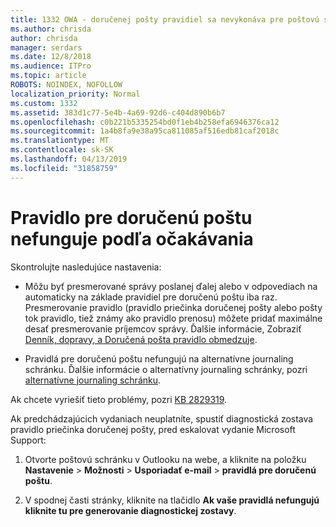 ```yaml
---
title: 1332 OWA - doručenej pošty pravidiel sa nevykonáva pre poštovú schránku
ms.author: chrisda
author: chrisda
manager: serdars
ms.date: 12/8/2018
ms.audience: ITPro
ms.topic: article
ROBOTS: NOINDEX, NOFOLLOW
localization_priority: Normal
ms.custom: 1332
ms.assetid: 383d1c77-5e4b-4a69-92d6-c404d890b6b7
ms.openlocfilehash: c0b221b5335254bd0f1eb4b258efa6946376ca12
ms.sourcegitcommit: 1a4b8fa9e38a95ca811085af516edb81caf2018c
ms.translationtype: MT
ms.contentlocale: sk-SK
ms.lasthandoff: 04/13/2019
ms.locfileid: "31858759"
---
```

# <a name="an-inbox-rule-doesnt-work-as-expected"></a>Pravidlo pre doručenú poštu nefunguje podľa očakávania

Skontrolujte nasledujúce nastavenia:

- Môžu byť presmerované správy poslanej ďalej alebo v odpovediach na automaticky na základe pravidiel pre doručenú poštu iba raz. Presmerovanie pravidlo (pravidlo priečinka doručenej pošty alebo pošty tok pravidlo, tiež známy ako pravidlo prenosu) môžete pridať maximálne desať presmerovanie príjemcov správy. Ďalšie informácie, Zobraziť [Denník, dopravy, a Doručená pošta pravidlo obmedzuje](https://docs.microsoft.com/office365/servicedescriptions/exchange-online-service-description/exchange-online-limits).

- Pravidlá pre doručenú poštu nefungujú na alternatívne journaling schránku. Ďalšie informácie o alternatívny journaling schránky, pozri [alternatívne journaling schránku](https://docs.microsoft.com/Exchange/security-and-compliance/journaling/journaling#alternate-journaling-mailbox).

Ak chcete vyriešiť tieto problémy, pozri [KB 2829319](https://support.microsoft.com/kb/2829319).

Ak predchádzajúcich vydaniach neuplatníte, spustiť diagnostická zostava pravidlo priečinka doručenej pošty, pred eskalovat vydanie Microsoft Support:

1. Otvorte poštovú schránku v Outlooku na webe, a kliknite na položku **Nastavenie** \> **Možnosti** \> **Usporiadať e-mail** \> **pravidlá pre doručenú poštu**.

2. V spodnej časti stránky, kliknite na tlačidlo **Ak vaše pravidlá nefungujú kliknite tu pre generovanie diagnostickej zostavy**.
